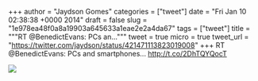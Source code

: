 
+++
author = "Jaydson Gomes"
categories = ["tweet"]
date = "Fri Jan 10 02:38:38 +0000 2014"
draft = false
slug = "1e978ea48f0a8a19903a645633a1eae2e2a4da67"
tags = ["tweet"]
title = """RT @BenedictEvans: PCs an..."""
tweet = true
micro = true
tweet_url = "https://twitter.com/jaydson/status/421471113823019008"
+++
RT @BenedictEvans: PCs and smartphones... http://t.co/2DhTQYQocT

![](/images/tweet-media/421471113823019008-BdlDyqSCcAAy-OO.png)